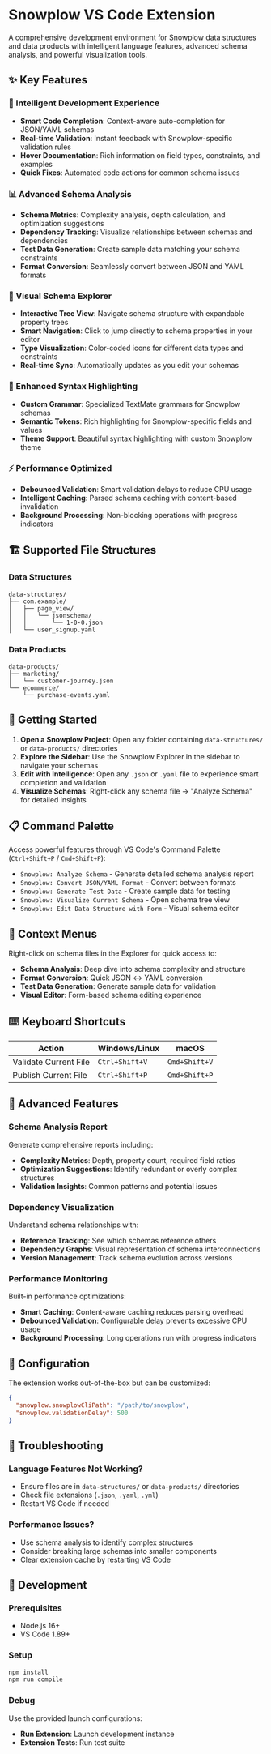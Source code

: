 # Snowplow VS Code Extension

A comprehensive development environment for Snowplow data structures and data products with intelligent language features, advanced schema analysis, and powerful visualization tools.

## ✨ Key Features

### 🚀 Intelligent Development Experience
- **Smart Code Completion**: Context-aware auto-completion for JSON/YAML schemas
- **Real-time Validation**: Instant feedback with Snowplow-specific validation rules
- **Hover Documentation**: Rich information on field types, constraints, and examples
- **Quick Fixes**: Automated code actions for common schema issues

### 📊 Advanced Schema Analysis
- **Schema Metrics**: Complexity analysis, depth calculation, and optimization suggestions
- **Dependency Tracking**: Visualize relationships between schemas and dependencies
- **Test Data Generation**: Create sample data matching your schema constraints
- **Format Conversion**: Seamlessly convert between JSON and YAML formats

### 🎯 Visual Schema Explorer
- **Interactive Tree View**: Navigate schema structure with expandable property trees
- **Smart Navigation**: Click to jump directly to schema properties in your editor
- **Type Visualization**: Color-coded icons for different data types and constraints
- **Real-time Sync**: Automatically updates as you edit your schemas

### 🎨 Enhanced Syntax Highlighting
- **Custom Grammar**: Specialized TextMate grammars for Snowplow schemas
- **Semantic Tokens**: Rich highlighting for Snowplow-specific fields and values
- **Theme Support**: Beautiful syntax highlighting with custom Snowplow theme

### ⚡ Performance Optimized
- **Debounced Validation**: Smart validation delays to reduce CPU usage
- **Intelligent Caching**: Parsed schema caching with content-based invalidation
- **Background Processing**: Non-blocking operations with progress indicators

## 🏗️ Supported File Structures

### Data Structures
```
data-structures/
├── com.example/
│   ├── page_view/
│   │   └── jsonschema/
│   │       └── 1-0-0.json
│   └── user_signup.yaml
```

### Data Products
```
data-products/
├── marketing/
│   └── customer-journey.json
└── ecommerce/
    └── purchase-events.yaml
```

## 🚦 Getting Started

1. **Open a Snowplow Project**: Open any folder containing `data-structures/` or `data-products/` directories
2. **Explore the Sidebar**: Use the Snowplow Explorer in the sidebar to navigate your schemas
3. **Edit with Intelligence**: Open any `.json` or `.yaml` file to experience smart completion and validation
4. **Visualize Schemas**: Right-click any schema file → "Analyze Schema" for detailed insights

## 📋 Command Palette

Access powerful features through VS Code's Command Palette (`Ctrl+Shift+P` / `Cmd+Shift+P`):

- `Snowplow: Analyze Schema` - Generate detailed schema analysis report
- `Snowplow: Convert JSON/YAML Format` - Convert between formats
- `Snowplow: Generate Test Data` - Create sample data for testing
- `Snowplow: Visualize Current Schema` - Open schema tree view
- `Snowplow: Edit Data Structure with Form` - Visual schema editor

## 🔧 Context Menus

Right-click on schema files in the Explorer for quick access to:
- **Schema Analysis**: Deep dive into schema complexity and structure
- **Format Conversion**: Quick JSON ↔ YAML conversion
- **Test Data Generation**: Generate sample data for validation
- **Visual Editor**: Form-based schema editing experience

## ⌨️ Keyboard Shortcuts

| Action | Windows/Linux | macOS |
|--------|---------------|-------|
| Validate Current File | `Ctrl+Shift+V` | `Cmd+Shift+V` |
| Publish Current File | `Ctrl+Shift+P` | `Cmd+Shift+P` |

## 🎯 Advanced Features

### Schema Analysis Report
Generate comprehensive reports including:
- **Complexity Metrics**: Depth, property count, required field ratios
- **Optimization Suggestions**: Identify redundant or overly complex structures
- **Validation Insights**: Common patterns and potential issues

### Dependency Visualization
Understand schema relationships with:
- **Reference Tracking**: See which schemas reference others
- **Dependency Graphs**: Visual representation of schema interconnections
- **Version Management**: Track schema evolution across versions

### Performance Monitoring
Built-in performance optimizations:
- **Smart Caching**: Content-aware caching reduces parsing overhead
- **Debounced Validation**: Configurable delay prevents excessive CPU usage
- **Background Processing**: Long operations run with progress indicators

## 🔧 Configuration

The extension works out-of-the-box but can be customized:

```json
{
  "snowplow.snowplowCliPath": "/path/to/snowplow",
  "snowplow.validationDelay": 500
}
```

## 🐛 Troubleshooting

### Language Features Not Working?
- Ensure files are in `data-structures/` or `data-products/` directories
- Check file extensions (`.json`, `.yaml`, `.yml`)
- Restart VS Code if needed

### Performance Issues?
- Use schema analysis to identify complex structures
- Consider breaking large schemas into smaller components
- Clear extension cache by restarting VS Code

## 🚀 Development

### Prerequisites
- Node.js 16+
- VS Code 1.89+

### Setup
```bash
npm install
npm run compile
```

### Debug
Use the provided launch configurations:
- **Run Extension**: Launch development instance
- **Extension Tests**: Run test suite
